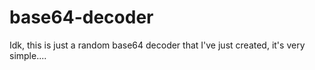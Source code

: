 # base64-decoder
Idk, this is just a random base64 decoder that I've just created, it's very simple....
